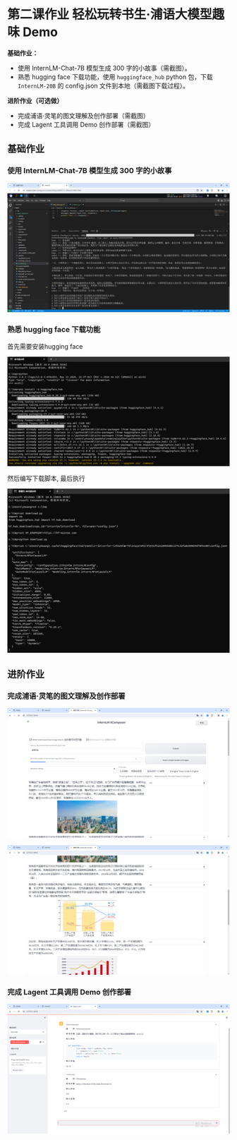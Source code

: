 # 第二课作业 轻松玩转书生·浦语大模型趣味 Demo



**基础作业：**

- 使用 InternLM-Chat-7B 模型生成 300 字的小故事（需截图）。
- 熟悉 hugging face 下载功能，使用 `huggingface_hub` python 包，下载 `InternLM-20B` 的 config.json 文件到本地（需截图下载过程）。

**进阶作业（可选做）**

- 完成浦语·灵笔的图文理解及创作部署（需截图）
- 完成 Lagent 工具调用 Demo 创作部署（需截图）



## 基础作业



### 使用 InternLM-Chat-7B 模型生成 300 字的小故事



![](images/lesson2_2.png)



### 熟悉 hugging face 下载功能

首先需要安装hugging face

![](images/lesson2_3.png)

然后编写下载脚本, 最后执行

![](images/lesson2_4.png)



## 进阶作业



### 完成浦语·灵笔的图文理解及创作部署



![](images/lesson2_5.png)



![](images/lesson2_6.png)



### 完成 Lagent 工具调用 Demo 创作部署



![](images/lesson2_7.png)